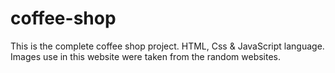# coffee-shop
This is the complete coffee shop project.
HTML, Css & JavaScript language.
<br>
Images use in this website were taken from the random websites.

